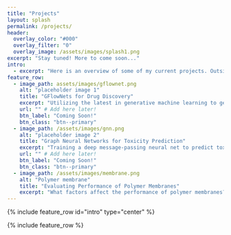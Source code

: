 ```yaml
---
title: "Projects"
layout: splash
permalink: /projects/
header:
  overlay_color: "#000"
  overlay_filter: "0"
  overlay_image: /assets/images/splash1.png
excerpt: "Stay tuned! More to come soon..."
intro: 
  - excerpt: "Here is an overview of some of my current projects. Outside of these specific areas, I also work on how predictive ML can be used to improve and understand processes in industry. I'm always interested in how novel technologies can be commercialized and what business models may be needed to do so."
feature_row:
  - image_path: assets/images/gflownet.png
    alt: "placeholder image 1"
    title: "GFlowNets for Drug Discovery"
    excerpt: "Utilizing the latest in generative machine learning to generate novel, drug-like small molecules."
    url: "" # Add here later!
    btn_label: "Coming Soon!"
    btn_class: "btn--primary"
  - image_path: /assets/images/gnn.png
    alt: "placeholder image 2"
    title: "Graph Neural Networks for Toxicity Prediction"
    excerpt: "Training a deep message-passing neural net to predict toxicity from chemical structure using an open-source database."
    url: "" # Add here later!
    btn_label: "Coming Soon!"
    btn_class: "btn--primary"
  - image_path: /assets/images/membrane.png
    alt: "Polymer membrane"
    title: "Evaluating Performance of Polymer Membranes"
    excerpt: "What factors affect the performance of polymer membranes? How can varying experimental conditions help elucidate these differences?"
---
```


{% include feature_row id="intro" type="center" %}

{% include feature_row %}